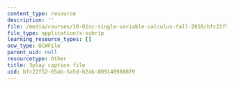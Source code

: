 ```yaml
---
content_type: resource
description: ''
file: /media/courses/18-01sc-single-variable-calculus-fall-2010/bfc22f5205ab5a5db2ab8091489808f9_9v25gg2qJYE.vtt
file_type: application/x-subrip
learning_resource_types: []
ocw_type: OCWFile
parent_uid: null
resourcetype: Other
title: 3play caption file
uid: bfc22f52-05ab-5a5d-b2ab-8091489808f9
---
```

